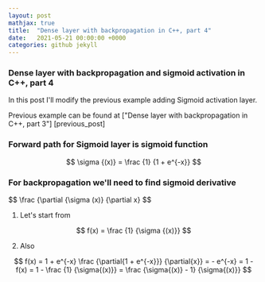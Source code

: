 ```yaml
---
layout: post
mathjax: true
title:  "Dense layer with backpropagation in C++, part 4"
date:   2021-05-21 00:00:00 +0000
categories: github jekyll
---
```


### Dense layer with backpropagation and sigmoid activation in C++, part 4

In this post I'll modify the previous example adding Sigmoid activation layer.

Previous example can be found at ["Dense layer with backpropagation in C++, part 3"] [previous_post]

### Forward path for Sigmoid layer is sigmoid function

$$ \sigma {(x)} = \frac {1} {1 + e^{-x}} $$

### For backpropagation we'll need to find sigmoid derivative

$$
\frac {\partial {\sigma (x)} {\partial x}
$$


1. Let's start from

$$
f(x) = \frac {1} {\sigma {(x)}}
$$

2. Also

$$
f(x) = 1 + e^{-x}
\frac {\partial{1 + e^{-x}}} {\partial{x}} = - e^{-x} = 1 - f(x) = 1 - \frac {1} {\sigma{(x)}} = \frac {\sigma{(x)} - 1} {\sigma{(x)}}
$$

